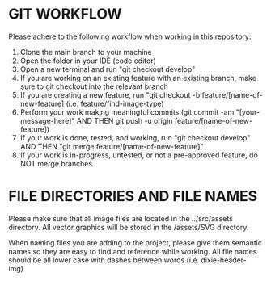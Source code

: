 # GIT WORKFLOW

Please adhere to the following workflow when working in this repository:
1. Clone the main branch to your machine
2. Open the folder in your IDE (code editor)
3. Open a new terminal and run "git checkout develop"
4. If you are working on an existing feature with an existing branch, make sure to git checkout into the relevant    branch
5. If you are creating a new feature, run "git checkout -b feature/[name-of-new-feature] (i.e. feature/find-image-type)
6. Perform your work making meaningful commits (git commit -am "[your-message-here]" AND THEN git push -u origin feature/[name-of-new-feature])
7. If your work is done, tested, and working, run "git checkout develop" AND THEN "git merge feature/[name-of-new-feature]"
8. If your work is in-progress, untested, or not a pre-approved feature, do NOT merge branches

# FILE DIRECTORIES AND FILE NAMES

Please make sure that all image files are located in the ../src/assets directory. All vector graphics will be stored in the /assets/SVG directory.

When naming files you are adding to the project, please give them semantic names so they are easy to find and reference while working. All file names should be all lower case with dashes between words (i.e. dixie-header-img).
